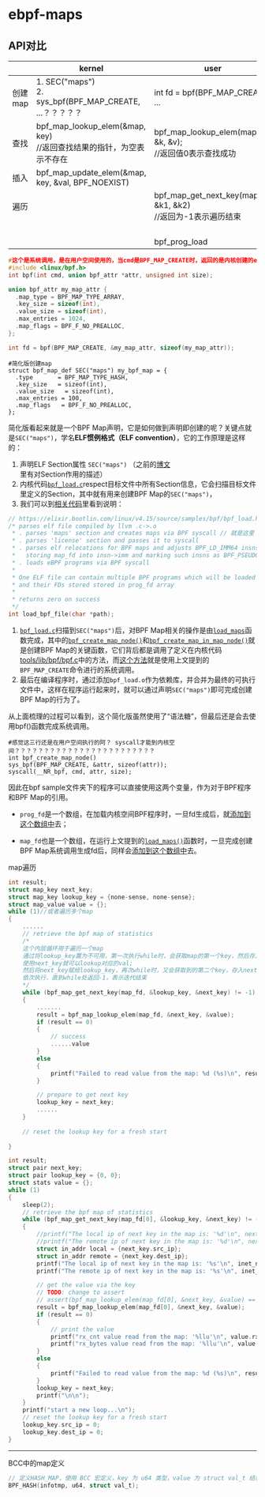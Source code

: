 # ebpf-maps

## API对比

|         | kernel                                                       | user                                                         |      |
| ------- | ------------------------------------------------------------ | ------------------------------------------------------------ | ---- |
| 创建map | 1. SEC("maps") <br/>2. sys_bpf(BPF_MAP_CREATE, ...？？？？？ | int fd = bpf(BPF_MAP_CREATE, ...                             |      |
| 查找    | bpf_map_lookup_elem(&map, key)<br/>//返回查找结果的指针，为空表示不存在 | bpf_map_lookup_elem(map_fd, &k, &v);<br/>//返回值0表示查找成功 |      |
| 插入    | bpf_map_update_elem(&map, key, &val, BPF_NOEXIST)            |                                                              |      |
| 遍历    |                                                              | bpf_map_get_next_key(map_fd, &k1, &k2)<br/>//返回为-1表示遍历结束 |      |
|         |                                                              |                                                              |      |
|         |                                                              |                                                              |      |
|         |                                                              |                                                              |      |
|         |                                                              |                                                              |      |
|         |                                                              | bpf_prog_load                                                |      |



```c
#这个是系统调用，是在用户空间使用的，当cmd是BPF_MAP_CREATE时，返回的是内核创建的ebpf-map在用户空间对应的fd 
#include <linux/bpf.h>
int bpf(int cmd, union bpf_attr *attr, unsigned int size);

union bpf_attr my_map_attr {
  .map_type = BPF_MAP_TYPE_ARRAY,
  .key_size = sizeof(int),
  .value_size = sizeof(int),
  .max_entries = 1024,
  .map_flags = BPF_F_NO_PREALLOC,
};

int fd = bpf(BPF_MAP_CREATE, &my_map_attr, sizeof(my_map_attr));
```



```
#简化版创建map
struct bpf_map_def SEC("maps") my_bpf_map = {
  .type       = BPF_MAP_TYPE_HASH, 
  .key_size   = sizeof(int),
  .value_size   = sizeof(int),
  .max_entries = 100,
  .map_flags   = BPF_F_NO_PREALLOC,
};
```



简化版看起来就是一个BPF Map声明，它是如何做到声明即创建的呢？关键点就是`SEC("maps")`，学名**ELF惯例格式（ELF convention）**，它的工作原理是这样的：

1. 声明ELF Section属性 `SEC("maps")` （之前的[博文](https://davidlovezoe.club/wordpress/archives/937#设计你的第一个XDP程序)里有对Section作用的描述）
2. 内核代码[`bpf_load.c`](https://elixir.bootlin.com/linux/v4.15/source/samples/bpf/bpf_load.c)respect目标文件中所有Section信息，它会扫描目标文件里定义的Section，其中就有用来创建BPF Map的`SEC("maps")`，
3. 我们可以到[相关代码](https://elixir.bootlin.com/linux/v4.15/source/samples/bpf/bpf_load.h#L41)里看到说明：

```c
// https://elixir.bootlin.com/linux/v4.15/source/samples/bpf/bpf_load.h#L41
/* parses elf file compiled by llvm .c->.o
 * . parses 'maps' section and creates maps via BPF syscall // 就是这里
 * . parses 'license' section and passes it to syscall
 * . parses elf relocations for BPF maps and adjusts BPF_LD_IMM64 insns by
 *   storing map_fd into insn->imm and marking such insns as BPF_PSEUDO_MAP_FD
 * . loads eBPF programs via BPF syscall
 *
 * One ELF file can contain multiple BPF programs which will be loaded
 * and their FDs stored stored in prog_fd array
 *
 * returns zero on success
 */
int load_bpf_file(char *path);
```



1. [`bpf_load.c`](https://elixir.bootlin.com/linux/v4.15/source/samples/bpf/bpf_load.c)扫描到`SEC("maps")`后，对BPF Map相关的操作是由[`load_maps`](https://elixir.bootlin.com/linux/v4.15/source/samples/bpf/bpf_load.c#L212)函数完成，其中的[`bpf_create_map_node()`](https://elixir.bootlin.com/linux/v4.15/source/tools/lib/bpf/bpf.c#L62)和[`bpf_create_map_in_map_node()`](https://elixir.bootlin.com/linux/v4.15/source/tools/lib/bpf/bpf.c#L101)就是创建BPF Map的关键函数，它们背后都是调用了定义在内核代码[tools/lib/bpf/bpf.c](https://elixir.bootlin.com/linux/v4.15/source/tools/lib/bpf/bpf.c)中的方法，而[这个方法](https://elixir.bootlin.com/linux/v4.15/source/tools/lib/bpf/bpf.c#L83)就是使用上文提到的`BPF_MAP_CREATE`命令进行的系统调用。
2. 最后在编译程序时，通过添加`bpf_load.o`作为依赖库，并合并为最终的可执行文件中，这样在程序运行起来时，就可以通过声明`SEC("maps")`即可完成创建BPF Map的行为了。

从上面梳理的过程可以看到，这个简化版虽然使用了“语法糖”，但最后还是会去使用bpf()函数完成系统调用。

```
#感觉这三行还是在用户空间执行的阿？ syscall才能到内核空间？？？？？？？？？？？？？？？？？？？？？？？？
int bpf_create_map_node()
sys_bpf(BPF_MAP_CREATE, &attr, sizeof(attr));
syscall(__NR_bpf, cmd, attr, size);
```







因此在bpf sample文件夹下的程序可以直接使用这两个变量，作为对于BPF程序和BPF Map的引用。

- `prog_fd`是一个数组，在加载内核空间BPF程序时，一旦fd生成后，就[添加到这个数组中](https://elixir.bootlin.com/linux/v4.15/source/samples/bpf/bpf_load.c#L111)去；

- `map_fd`也是一个数组，在运行上文提到的[`load_maps()`](https://elixir.bootlin.com/linux/v4.15/source/samples/bpf/bpf_load.c#L212)函数时，一旦完成创建BPF Map系统调用生成fd后，同样会[添加到这个数组中](https://elixir.bootlin.com/linux/v4.15/source/samples/bpf/bpf_load.c#L242)去。 

    

map遍历

```c
int result;
struct map_key next_key;
struct map_key lookup_key = {none-sense, none-sense};
struct map_value value = {};
while (1)//或者遍历多个map
{
    ......
    // retrieve the bpf map of statistics
    /*
    这个内层循环用于遍历一个map
    通过将lookup_key置为不可用，第一次执行while时，会获取map的第一个key，然后存入next_key；
    使用next_key就可以lookup对应的val;
    然后将next_key赋给lookup_key，再次while时，又会获取到的第二个key，存入next_key
    依次执行，直到while处返回-1，表示迭代结束
    */
    while (bpf_map_get_next_key(map_fd, &lookup_key, &next_key) != -1)
    {
        .......
        result = bpf_map_lookup_elem(map_fd, &next_key, &value);
        if (result == 0)
        {
            // success
            ......value
        }
        else
        {
            printf("Failed to read value from the map: %d (%s)\n", result, strerror(errno));
        }

        // prepare to get next key
        lookup_key = next_key;
        ......
    }
    
    // reset the lookup key for a fresh start
    
}
```



```c
int result;
struct pair next_key;
struct pair lookup_key = {0, 0};
struct stats value = {};
while (1)
{
    sleep(2);
    // retrieve the bpf map of statistics
    while (bpf_map_get_next_key(map_fd[0], &lookup_key, &next_key) != -1)
    {
        //printf("The local ip of next key in the map is: '%d'\n", next_key.src_ip);
        //printf("The remote ip of next key in the map is: '%d'\n", next_key.dest_ip);
        struct in_addr local = {next_key.src_ip};
        struct in_addr remote = {next_key.dest_ip};
        printf("The local ip of next key in the map is: '%s'\n", inet_ntoa(local));
        printf("The remote ip of next key in the map is: '%s'\n", inet_ntoa(remote));

        // get the value via the key
        // TODO: change to assert
        // assert(bpf_map_lookup_elem(map_fd[0], &next_key, &value) == 0)
        result = bpf_map_lookup_elem(map_fd[0], &next_key, &value);
        if (result == 0)
        {
            // print the value
            printf("rx_cnt value read from the map: '%llu'\n", value.rx_cnt);
            printf("rx_bytes value read from the map: '%llu'\n", value.rx_bytes);
        }
        else
        {
            printf("Failed to read value from the map: %d (%s)\n", result, strerror(errno));
        }
        lookup_key = next_key;
        printf("\n\n");
    }
    printf("start a new loop...\n");
    // reset the lookup key for a fresh start
    lookup_key.src_ip = 0;
    lookup_key.dest_ip = 0;
}
```



------

BCC中的map定义

```c
// 定义HASH_MAP，使用 BCC 宏定义，key 为 u64 类型，value 为 struct val_t 结构；
BPF_HASH(infotmp, u64, struct val_t);
```

